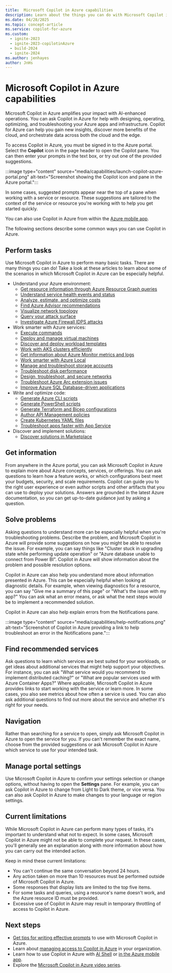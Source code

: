 ```yaml
---
title:  Microsoft Copilot in Azure capabilities
description: Learn about the things you can do with Microsoft Copilot in Azure.
ms.date: 04/28/2025
ms.topic: concept-article
ms.service: copilot-for-azure
ms.custom:
  - ignite-2023
  - ignite-2023-copilotinAzure
  - build-2024
  - ignite-2024
ms.author: jenhayes
author: JnHs
---
```


# Microsoft Copilot in Azure capabilities

Microsoft Copilot in Azure amplifies your impact with AI-enhanced operations. You can ask Copilot in Azure for help with designing, operating, optimizing, and troubleshooting your Azure apps and infrastructure. Copilot for Azure can help you gain new insights, discover more benefits of the cloud, and orchestrate data across both the cloud and the edge.

To access Copilot in Azure, you must be signed in to the Azure portal. Select the **Copilot** icon in the page header to open the Copilot pane. You can then enter your prompts in the text box, or try out one of the provided suggestions.

:::image type="content" source="media/capabilities/launch-copilot-azure-portal.png" alt-text="Screenshot showing the Copilot icon and pane in the Azure portal.":::

In some cases, suggested prompts appear near the top of a pane when working with a service or resource. These suggestions are tailored to the context of the service or resource you're working with to help you get started quickly.

You can also use Copilot in Azure from within the [Azure mobile app](../azure-portal/mobile-app/microsoft-copilot-in-azure.md).

The following sections describe some common ways you can use Copilot in Azure.

## Perform tasks

Use Microsoft Copilot in Azure to perform many basic tasks. There are many things you can do! Take a look at these articles to learn about some of the scenarios in which Microsoft Copilot in Azure can be especially helpful.

- Understand your Azure environment:
  - [Get resource information through Azure Resource Graph queries](get-information-resource-graph.md)
  - [Understand service health events and status](understand-service-health.md)
  - [Analyze, estimate, and optimize costs](analyze-cost-management.md)
  - [Find Azure Advisor recommendations](find-recommendations-advisor.md)
  - [Visualize network topology](visualize-network-topology.md)
  - [Query your attack surface](query-attack-surface.md)
  - [Investigate Azure Firewall IDPS attacks](/azure/firewall/firewall-copilot)
- Work smarter with Azure services:
  - [Execute commands](execute-commands.md)
  - [Deploy and manage virtual machines](deploy-vms-effectively.md)
  - [Discover and deploy workload templates](deploy-workload-templates.md)
  - [Work with AKS clusters efficiently](work-aks-clusters.md)
  - [Get information about Azure Monitor metrics and logs](get-monitoring-information.md)
  - [Work smarter with Azure Local](work-smarter-edge.md)
  - [Manage and troubleshoot storage accounts](improve-storage-accounts.md)
  - [Troubleshoot disk performance](troubleshoot-disk-performance.md)
  - [Design, troubleshoot, and secure networks](network-management.md)
  - [Troubleshoot Azure Arc extension issues](troubleshoot-arc-extension.md)
  - [Improve Azure SQL Database-driven applications](/azure/azure-sql/copilot/copilot-azure-sql-overview#microsoft-copilot-for-azure-enhanced-scenarios)
- Write and optimize code:
  - [Generate Azure CLI scripts](generate-cli-scripts.md)
  - [Generate PowerShell scripts](generate-powershell-scripts.md)
  - [Generate Terraform and Bicep configurations](generate-terraform-configurations.md)
  - [Author API Management policies](author-api-management-policies.md)
  - [Create Kubernetes YAML files](generate-kubernetes-yaml.md)
  - [Troubleshoot apps faster with App Service](troubleshoot-app-service.md)
- Discover and implement solutions:
  - [Discover solutions in Marketplace](Discovery-plugin-marketplace.md)

## Get information

From anywhere in the Azure portal, you can ask Microsoft Copilot in Azure to explain more about Azure concepts, services, or offerings. You can ask questions to learn how a feature works, or which configurations best meet your budgets, security, and scale requirements. Copilot can guide you to the right user experience or even author scripts and other artifacts that you can use to deploy your solutions. Answers are grounded in the latest Azure documentation, so you can get up-to-date guidance just by asking a question.

## Solve problems

Asking questions to understand more can be especially helpful when you're troubleshooting problems. Describe the problem, and Microsoft Copilot in Azure will provide some suggestions on how you might be able to resolve the issue. For example, you can say things like "Cluster stuck in upgrading state while performing update operation" or "Azure database unable to connect from Power BI". Copilot in Azure will show information about the problem and possible resolution options.

Copilot in Azure can also help you understand more about information presented in Azure. This can be especially helpful when looking at diagnostic details. For example, when viewing diagnostics for a resource, you can say "Give me a summary of this page" or "What's the issue with my app?" You can ask what an error means, or ask what the next steps would be to implement a recommended solution.

Copilot in Azure can also help explain errors from the Notifications pane.

:::image type="content" source="media/capabilities/help-notifications.png" alt-text="Screenshot of Copilot in Azure providing a link to help troubleshoot an error in the Notifications pane.":::

## Find recommended services

Ask questions to learn which services are best suited for your workloads, or get ideas about additional services that might help support your objectives. For instance, you can ask "What service would you recommend to implement distributed caching?" or "What are popular services used with Azure Container Apps?" Where applicable, Microsoft Copilot in Azure provides links to start working with the service or learn more. In some cases, you also see metrics about how often a service is used. You can also ask additional questions to find out more about the service and whether it's right for your needs.

## Navigation

Rather than searching for a service to open, simply ask Microsoft Copilot in Azure to open the service for you. If you can't remember the exact name, choose from the provided suggestions or ask Microsoft Copilot in Azure which service to use for your intended task.

## Manage portal settings

Use Microsoft Copilot in Azure to confirm your settings selection or change options, without having to open the **Settings** pane. For example, you can ask Copilot in Azure to change from Light to Dark theme, or vice versa. You can also ask Copilot in Azure to make changes to your language or region settings.

## Current limitations

While Microsoft Copilot in Azure can perform many types of tasks, it's important to understand what not to expect. In some cases, Microsoft Copilot in Azure might not be able to complete your request. In these cases, you'll generally see an explanation along with more information about how you can carry out the intended action.

Keep in mind these current limitations:

- You can't continue the same conversation beyond 24 hours.
- Any action taken on more than 10 resources must be performed outside of Microsoft Copilot in Azure.
- Some responses that display lists are limited to the top five items.
- For some tasks and queries, using a resource's name doesn't work, and the Azure resource ID must be provided.
- Excessive use of Copilot in Azure may result in temporary throttling of access to Copilot in Azure.

## Next steps

- [Get tips for writing effective prompts](write-effective-prompts.md) to use with Microsoft Copilot in Azure.
- Learn about [managing access to Copilot in Azure](manage-access.md) in your organization.
- Learn how to use Copilot in Azure with [AI Shell](ai-shell-overview.md) or [in the Azure mobile app](/azure/azure-portal/mobile-app/microsoft-copilot-in-azure).
- Explore the [Microsoft Copilot in Azure video series](/shows/microsoft-copilot-in-azure/).
